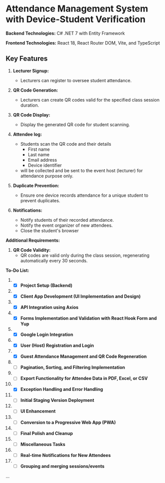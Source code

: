 # Attendance Management System with Device-Student Verification

**Backend Technologies:** C# .NET 7 with Entity Framework

**Frontend Technologies:** React 18, React Router DOM, Vite, and TypeScript

## Key Features

1. **Lecturer Signup:**
   - Lecturers can register to oversee student attendance.

2. **QR Code Generation:**
   - Lecturers can create QR codes valid for the specified class session duration.

3. **QR Code Display:**
   - Display the generated QR code for student scanning.

4. **Attendee log:**
   - Students scan the QR code and their details
     - First name
     - Last name
     - Email address
     - Device identifier
   - will be collected and be sent to the event host (lecturer) for attendance purpose only.

5. **Duplicate Prevention:**
   - Ensure one device records attendance for a unique student to prevent duplicates.

6. **Notifications:**
   - Notify students of their recorded attendance.
   - Notify the event organizer of new attendees.
   - Close the student's browser

**Additional Requirements:**

1. **QR Code Validity:**
   - QR codes are valid only during the class session, regenerating automatically every 30 seconds.

**To-Do List:**

1. - [x] **Project Setup (Backend)**
1. - [x] **Client App Development (UI Implementation and Design)**
1. - [x] **API Integration using Axios**
1. - [x] **Forms Implementation and Validation with React Hook Form and Yup**
1. - [x] **Google Login Integration**
1. - [x] **User (Host) Registration and Login**
1. - [x] **Guest Attendance Management and QR Code Regeneration**
1. - [ ] **Pagination, Sorting, and Filtering Implementation**
1. - [ ] **Export Functionality for Attendee Data in PDF, Excel, or CSV**
1. - [x] **Exception Handling and Error Handling**
1. - [ ] **Initial Staging Version Deployment**
1. - [ ] **UI Enhancement**
1. - [ ] **Conversion to a Progressive Web App (PWA)**
1. - [ ] **Final Polish and Cleanup**
1. - [ ] **Miscellaneous Tasks**
1. - [ ] **Real-time Notifications for New Attendees**
1. - [ ] **Grouping and merging sessions/events**

...

